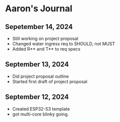 # Aaron's Journal

## Sepetember 14, 2024
- Still working on project proposal
- Changed water ingress req to SHOULD, not MUST
- Added R** and T** to req specs

## September 13, 2024
- Did project proposal outline
- Started first draft of project proposal

## September 12, 2024

- Created ESP32-S3 template
- got multi-core blinky going.